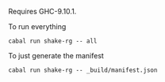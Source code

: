 Requires GHC-9.10.1.

To run everything

```
cabal run shake-rg -- all
```

To just generate the manifest

```
cabal run shake-rg -- _build/manifest.json
```
